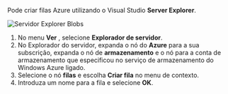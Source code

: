 Pode criar filas Azure utilizando o Visual Studio **Server Explorer**.

![Servidor Explorer Blobs][Image1]

1. No menu **Ver** , selecione **Explorador de servidor**.
2. No Explorador do servidor, expanda o nó do **Azure** para a sua subscrição, expanda o nó de **armazenamento** e o nó para a conta de armazenamento que especificou no serviço de armazenamento do Windows Azure ligado.
3. Selecione o nó **filas** e escolha **Criar fila** no menu de contexto.
4. Introduza um nome para a fila e selecione **OK**.   


[Image1]: ./media/vs-create-queue-in-server-explorer/vs-storage-queues-create-in-server-explorer.png
